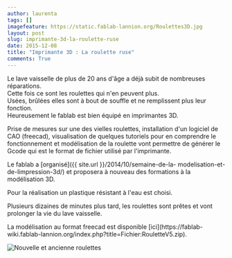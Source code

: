```yaml
---
author: laurenta
tags: []
imagefeature: https://static.fablab-lannion.org/Roulettes3D.jpg
layout: post
slug: imprimante-3d-la-roulette-ruse
date: 2015-12-08
title: "Imprimante 3D : La roulette ruse"
comments: True
---
```

Le lave vaisselle de plus de 20 ans d'âge a déjà subit de nombreuses
réparations.  
Cette fois ce sont les roulettes qui n'en peuvent plus.  
Usées, brûlées elles sont à bout de souffle et ne remplissent plus leur
fonction.  
Heureusement le fablab est bien équipé en imprimantes 3D.

Prise de mesures sur une des vielles roulettes, installation d'un logiciel de
CAO (freecad), visualisation de quelques tutoriels pour en comprendre le
fonctionnement et modélisation de la roulette vont permettre de générer le
Gcode qui est le format de fichier utilisé par l'imprimante.

Le fablab a [organisé]({{ site.url }}/2014/10/semaine-de-la-
modelisation-et-de-limpression-3d/) et proposera à nouveau des formations à la
modélisation 3D.

Pour la réalisation un plastique résistant à l'eau est choisi.

Plusieurs dizaines de minutes plus tard, les roulettes sont prêtes et vont
prolonger la vie du lave vaisselle.

La modélisation au format freecad est disponible [ici](https://fablab-
wiki.fablab-lannion.org/index.php?title=Fichier:RouletteV5.zip).

![Nouvelle et ancienne
roulettes](https://static.fablab-lannion.org/Roulettes3D.jpg)


